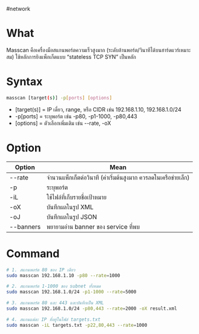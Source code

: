 #network 
# What
Masscan คือเครื่องมือสแกนพอร์ตความเร็วสูงมาก (ระดับล้านพอร์ต/วินาทีได้บนฮาร์ดแวร์เหมาะสม) ใช้หลักการยิงแพ็กเก็ตแบบ “stateless TCP SYN” เป็นหลัก
# Syntax
```bash
masscan [target(s)] -p[ports] [options]
```
- [target(s)] = IP เดี่ยว, range, หรือ CIDR เช่น 192.168.1.10, 192.168.1.0/24
- -p[ports] = ระบุพอร์ต เช่น -p80, -p1-1000, -p80,443
- [options] = ตัวเลือกเพิ่มเติม เช่น --rate, -oX
# Option

| Option    | Mean                                                            |
| --------- | --------------------------------------------------------------- |
| --rate    | จำนวนแพ็กเก็ตต่อวินาที (ค่าเริ่มต้นสูงมาก ควรลดในเครือข่ายเล็ก) |
| -p        | ระบุพอร์ต                                                       |
| -iL       | ใช้ไฟล์ที่เก็บรายชื่อเป้าหมาย                                   |
| -oX       | บันทึกผลในรูป XML                                               |
| -oJ       | บันทึกผลในรูป JSON                                              |
| --banners | พยายามอ่าน banner ของ service ที่พบ                             |
# Command
```bash
# 1. สแกนพอร์ต 80 ของ IP เดียว
sudo masscan 192.168.1.10 -p80 --rate=1000

# 2. สแกนพอร์ต 1-1000 ของ subnet ทั้งหมด
sudo masscan 192.168.1.0/24 -p1-1000 --rate=5000

# 3. สแกนพอร์ต 80 และ 443 และบันทึกเป็น XML
sudo masscan 192.168.1.0/24 -p80,443 --rate=2000 -oX result.xml

# 4. สแกนแต่ละ IP ที่อยู่ในไฟล์ targets.txt
sudo masscan -iL targets.txt -p22,80,443 --rate=1000
```
